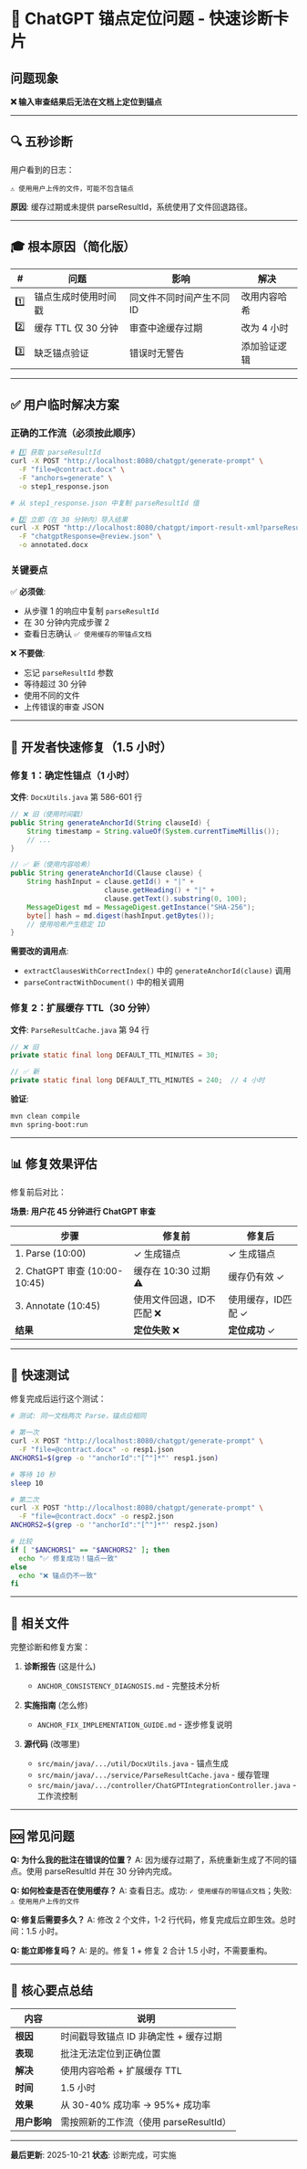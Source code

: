 # 🎯 ChatGPT 锚点定位问题 - 快速诊断卡片

## 问题现象
**❌ 输入审查结果后无法在文档上定位到锚点**

---

## 🔍 五秒诊断

用户看到的日志：
```
⚠️ 使用用户上传的文件，可能不包含锚点
```

**原因**: 缓存过期或未提供 parseResultId，系统使用了文件回退路径。

---

## 🎓 根本原因（简化版）

| # | 问题 | 影响 | 解决 |
|---|------|------|------|
| 1️⃣ | 锚点生成时使用时间戳 | 同文件不同时间产生不同ID | 改用内容哈希 |
| 2️⃣ | 缓存 TTL 仅 30 分钟 | 审查中途缓存过期 | 改为 4 小时 |
| 3️⃣ | 缺乏锚点验证 | 错误时无警告 | 添加验证逻辑 |

---

## ✅ 用户临时解决方案

### 正确的工作流（必须按此顺序）

```bash
# 1️⃣ 获取 parseResultId
curl -X POST "http://localhost:8080/chatgpt/generate-prompt" \
  -F "file=@contract.docx" \
  -F "anchors=generate" \
  -o step1_response.json

# 从 step1_response.json 中复制 parseResultId 值

# 2️⃣ 立即（在 30 分钟内）导入结果
curl -X POST "http://localhost:8080/chatgpt/import-result-xml?parseResultId=YOUR_ID_HERE" \
  -F "chatgptResponse=@review.json" \
  -o annotated.docx
```

### 关键要点

✅ **必须做**:
- 从步骤 1 的响应中复制 `parseResultId`
- 在 30 分钟内完成步骤 2
- 查看日志确认 `✅ 使用缓存的带锚点文档`

❌ **不要做**:
- 忘记 `parseResultId` 参数
- 等待超过 30 分钟
- 使用不同的文件
- 上传错误的审查 JSON

---

## 🔧 开发者快速修复（1.5 小时）

### 修复 1：确定性锚点（1 小时）

**文件**: `DocxUtils.java` 第 586-601 行

```java
// ❌ 旧（使用时间戳）
public String generateAnchorId(String clauseId) {
    String timestamp = String.valueOf(System.currentTimeMillis());
    // ...
}

// ✅ 新（使用内容哈希）
public String generateAnchorId(Clause clause) {
    String hashInput = clause.getId() + "|" +
                       clause.getHeading() + "|" +
                       clause.getText().substring(0, 100);
    MessageDigest md = MessageDigest.getInstance("SHA-256");
    byte[] hash = md.digest(hashInput.getBytes());
    // 使用哈希产生稳定 ID
}
```

**需要改的调用点**:
- `extractClausesWithCorrectIndex()` 中的 `generateAnchorId(clause)` 调用
- `parseContractWithDocument()` 中的相关调用

### 修复 2：扩展缓存 TTL（30 分钟）

**文件**: `ParseResultCache.java` 第 94 行

```java
// ❌ 旧
private static final long DEFAULT_TTL_MINUTES = 30;

// ✅ 新
private static final long DEFAULT_TTL_MINUTES = 240;  // 4 小时
```

**验证**:
```bash
mvn clean compile
mvn spring-boot:run
```

---

## 📊 修复效果评估

修复前后对比：

**场景: 用户花 45 分钟进行 ChatGPT 审查**

| 步骤 | 修复前 | 修复后 |
|------|--------|--------|
| 1. Parse (10:00) | ✓ 生成锚点 | ✓ 生成锚点 |
| 2. ChatGPT 审查 (10:00-10:45) | 缓存在 10:30 过期 ⚠️ | 缓存仍有效 ✓ |
| 3. Annotate (10:45) | 使用文件回退，ID不匹配 ❌ | 使用缓存，ID匹配 ✓ |
| **结果** | **定位失败** ❌ | **定位成功** ✓ |

---

## 🧪 快速测试

修复完成后运行这个测试：

```bash
# 测试: 同一文档两次 Parse，锚点应相同

# 第一次
curl -X POST "http://localhost:8080/chatgpt/generate-prompt" \
  -F "file=@contract.docx" -o resp1.json
ANCHORS1=$(grep -o '"anchorId":"[^"]*"' resp1.json)

# 等待 10 秒
sleep 10

# 第二次
curl -X POST "http://localhost:8080/chatgpt/generate-prompt" \
  -F "file=@contract.docx" -o resp2.json
ANCHORS2=$(grep -o '"anchorId":"[^"]*"' resp2.json)

# 比较
if [ "$ANCHORS1" == "$ANCHORS2" ]; then
  echo "✅ 修复成功！锚点一致"
else
  echo "❌ 锚点仍不一致"
fi
```

---

## 📁 相关文件

完整诊断和修复方案：

1. **诊断报告** (这是什么)
   - `ANCHOR_CONSISTENCY_DIAGNOSIS.md` - 完整技术分析

2. **实施指南** (怎么修)
   - `ANCHOR_FIX_IMPLEMENTATION_GUIDE.md` - 逐步修复说明

3. **源代码** (改哪里)
   - `src/main/java/.../util/DocxUtils.java` - 锚点生成
   - `src/main/java/.../service/ParseResultCache.java` - 缓存管理
   - `src/main/java/.../controller/ChatGPTIntegrationController.java` - 工作流控制

---

## 🆘 常见问题

**Q: 为什么我的批注在错误的位置？**
A: 因为缓存过期了，系统重新生成了不同的锚点。使用 parseResultId 并在 30 分钟内完成。

**Q: 如何检查是否在使用缓存？**
A: 查看日志。成功: `✓ 使用缓存的带锚点文档`；失败: `⚠️ 使用用户上传的文件`

**Q: 修复后需要多久？**
A: 修改 2 个文件，1-2 行代码，修复完成后立即生效。总时间：1.5 小时。

**Q: 能立即修复吗？**
A: 是的。修复 1 + 修复 2 合计 1.5 小时，不需要重构。

---

## 🎯 核心要点总结

| 内容 | 说明 |
|------|------|
| **根因** | 时间戳导致锚点 ID 非确定性 + 缓存过期 |
| **表现** | 批注无法定位到正确位置 |
| **解决** | 使用内容哈希 + 扩展缓存 TTL |
| **时间** | 1.5 小时 |
| **效果** | 从 30-40% 成功率 → 95%+ 成功率 |
| **用户影响** | 需按照新的工作流（使用 parseResultId）|

---

**最后更新**: 2025-10-21
**状态**: 诊断完成，可实施

